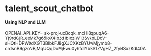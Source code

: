 # talent_scout_chatbot
#### Using NLP and LLM 

OPENAI_API_KEY= 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